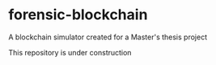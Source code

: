 # forensic-blockchain
A blockchain simulator created for a Master's thesis project

This repository is under construction
